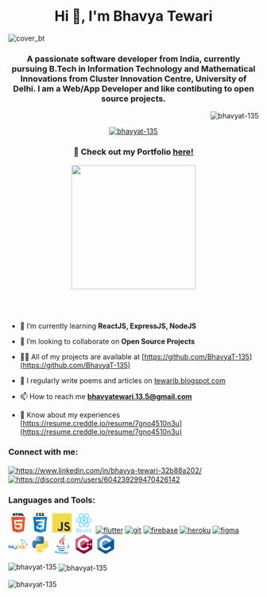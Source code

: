 <h1 align="center">Hi 👋, I'm Bhavya Tewari</h1>

![cover_bt](https://user-images.githubusercontent.com/55613637/150692095-177aeccc-9703-47eb-a0b8-8374046e1a8d.svg)

<h3 align="center">A passionate software developer from India, currently pursuing B.Tech in Information Technology and Mathematical Innovations from Cluster Innovation Centre, University of Delhi. I am a Web/App Developer and like contibuting to open source projects.</h3>

<p align="right"> <img src="https://komarev.com/ghpvc/?username=bhavyat-135&label=Profile%20views&color=0eb493&style=flat" alt="bhavyat-135" /> </p>

<p align="center"> <a href="https://github.com/ryo-ma/github-profile-trophy"><img src="https://github-profile-trophy.vercel.app/?username=bhavyat-135&theme=radical&hide_border=true&no-frame=true" alt="bhavyat-135" /></a> </p>

<h3 align="center">👀 Check out my Portfolio <a href="https://bhavyat-135.github.io/Portfolio-ReactJS"> here! </a></h3>
<p align="center">
    <img src="https://sdk.bitmoji.com/render/panel/738f5341-51b2-4de7-b84a-daced4ed9e7e-78ba9a3d-f73e-4df4-9435-f835e36220ff-v1.png?transparent=1&palette=1" width=250 height=250>
</p>
<br></br>

- 🌱 I’m currently learning **ReactJS, ExpressJS, NodeJS**

- 👯 I’m looking to collaborate on **Open Source Projects**

- 👨‍💻 All of my projects are available at [https://github.com/BhavyaT-135](https://github.com/BhavyaT-135)

- 📝 I regularly write poems and articles on [tewarib.blogspot.com](tewarib.blogspot.com)

- 📫 How to reach me **bhavyatewari.13.5@gmail.com**

- 📄 Know about my experiences [https://resume.creddle.io/resume/7gno4510n3u](https://resume.creddle.io/resume/7gno4510n3u)

<h3 align="left">Connect with me:</h3>
<p align="left">
<a href="https://linkedin.com/in/https://www.linkedin.com/in/bhavya-tewari-32b88a202/" target="blank"><img align="center" src="https://raw.githubusercontent.com/rahuldkjain/github-profile-readme-generator/master/src/images/icons/Social/linked-in-alt.svg" alt="https://www.linkedin.com/in/bhavya-tewari-32b88a202/" height="30" width="40" /></a>
<a href="https://discord.gg/https://discord.com/users/604239299470426142" target="blank"><img align="center" src="https://raw.githubusercontent.com/rahuldkjain/github-profile-readme-generator/master/src/images/icons/Social/discord.svg" alt="https://discord.com/users/604239299470426142" height="30" width="40" /></a>
</p>

<h3 align="left">Languages and Tools:</h3>
<p align="left"> <a href="https://www.w3.org/html/"><img src="https://raw.githubusercontent.com/devicons/devicon/master/icons/html5/html5-original-wordmark.svg" alt="html5" width="40" height="40" /></a>
                    <a href="https://www.w3schools.com/css/"><img src="https://raw.githubusercontent.com/devicons/devicon/master/icons/css3/css3-original-wordmark.svg" alt="css3" width="40" height="40" /></a>
                    <a href="https://developer.mozilla.org/en-US/docs/Web/JavaScript"><img src="https://raw.githubusercontent.com/devicons/devicon/master/icons/javascript/javascript-original.svg" alt="javascript" width="40" height="40" /></a>
                    <a href="https://reactjs.org/"><img src="https://raw.githubusercontent.com/devicons/devicon/master/icons/react/react-original-wordmark.svg" alt="react" width="40" height="40" /></a>
                    <a href="https://flutter.dev"><img src="https://www.vectorlogo.zone/logos/flutterio/flutterio-icon.svg" alt="flutter" width="40" height="40" /></a>
                    <a href="https://git-scm.com/"><img src="https://www.vectorlogo.zone/logos/git-scm/git-scm-icon.svg" alt="git" width="40" height="40" /></a>
                    <a href="https://firebase.google.com/"><img src="https://www.vectorlogo.zone/logos/firebase/firebase-icon.svg" alt="firebase" width="40" height="40" /></a>
                    <a href="https://heroku.com"><img src="https://www.vectorlogo.zone/logos/heroku/heroku-icon.svg" alt="heroku" width="40" height="40" /></a>
                    <a href="https://www.figma.com/"><img src="https://www.vectorlogo.zone/logos/figma/figma-icon.svg" alt="figma" width="40" height="40" /></a>
                    <a href="https://www.mysql.com/"><img src="https://raw.githubusercontent.com/devicons/devicon/master/icons/mysql/mysql-original-wordmark.svg" alt="mysql" width="40" height="40" /></a>
                    <a href="https://www.python.org"><img src="https://raw.githubusercontent.com/devicons/devicon/master/icons/python/python-original.svg" alt="python" width="40" height="40" /></a>
                    <a href="https://www.java.com"><img src="https://raw.githubusercontent.com/devicons/devicon/master/icons/java/java-original.svg" alt="java" width="40" height="40" /></a>
                    <a href="https://www.w3schools.com/cpp/"><img src="https://raw.githubusercontent.com/devicons/devicon/master/icons/cplusplus/cplusplus-original.svg" alt="cplusplus" width="40" height="40" /></a>
                    <a href="https://www.cprogramming.com/"><img src="https://raw.githubusercontent.com/devicons/devicon/master/icons/c/c-original.svg" alt="c" width="40" height="40" /></a> </p>

<p><img align="left" src="https://github-readme-stats.vercel.app/api/top-langs?username=bhavyat-135&show_icons=true&theme=radical&hide_border=true&locale=en&layout=compact" alt="bhavyat-135" /></p>

<p>&nbsp;<img align="center" src="https://github-readme-stats.vercel.app/api?username=bhavyat-135&show_icons=true&theme=radical&hide_border=true&locale=en&include_all_commits=true" alt="bhavyat-135" /></p>

<p><img align="center" src="https://github-readme-streak-stats.herokuapp.com/?user=bhavyat-135&theme=dark" alt="bhavyat-135" /></p>

